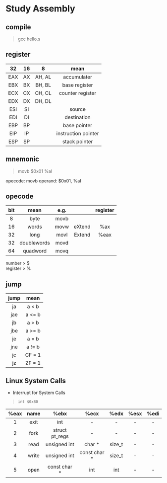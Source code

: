 # Study Assembly



## compile

> gcc hello.s




## register

| 32 | 16 | 8 | mean |
|:--:|:--:|:--:|:--:|
| EAX | AX | AH, AL | accumulater |
| EBX | BX | BH, BL | base register |
| ECX | CX | CH, CL | counter register |
| EDX | DX | DH, DL | |
| ESI | SI || source |
| EDI | DI || destination |
| EBP | BP || base pointer |
| EIP | IP || instruction pointer |
| ESP | SP || stack pointer |

## mnemonic

> movb $0x01 %al

opecode: movb
operand: $0x01, %al


## opecode

| bit | mean | e.g. | | register |
|:--:|:--:|:--:|:--:|:--:|
| 8 | byte | movb | | |
| 16 | words | movw | eXtend | %ax |
| 32 | long | movl | Extend | %eax |
| 32 | doublewords | movd | | |
| 64 | quadword | movq | | |


number > $  
register > % 

## jump

| jump | mean |
|:--:|:--:|
| ja | a < b |
| jae | a <= b |
| jb | a > b |
| jbe | a >= b |
| je | a = b |
| jne | a != b |
| jc | CF = 1 |
| jz | ZF = 1 |


## Linux System Calls

+ Interrupt for System Calls
> `int $0x80`

| %eax | name  | %ebx           | %ecx         | %edx   | %esx | %edi |
|:--:  |:--:   |:--:            |:--:          |:--:    |:--:  |:--:  |
| 1    | exit  | int            | -            | -      | - | - |
| 2    | fork  | struct pt_regs | -            | -      | - | - |
| 3    | read  | unsigned int   | char *       | size_t | - | - |
| 4    | write | unsigned int   | const char * | size_t | - | - |
| 5    | open  | const char *   | int          | int    | - | - |







